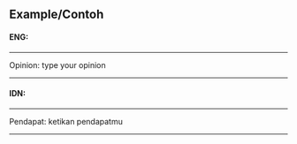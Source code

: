## Example/Contoh


#### ENG:

---
Opinion: type your opinion

---


#### IDN:

---
Pendapat: ketikan pendapatmu

---
